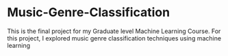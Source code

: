 # Music-Genre-Classification
This is the final project for my Graduate level Machine Learning Course. For this project, I explored music genre classification techniques using machine learning
